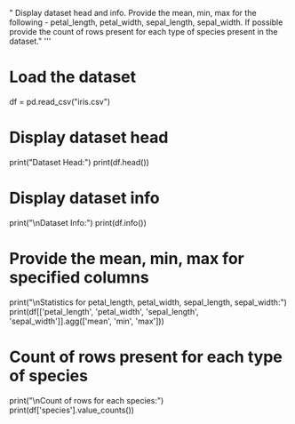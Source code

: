 " Display dataset head and info. Provide the mean, min, max for the following - petal_length, petal_width, sepal_length, sepal_width. If possible provide the count of rows present for each type of species present in the dataset."
'''
# Load the dataset
df = pd.read_csv("iris.csv")

# Display dataset head
print("Dataset Head:")
print(df.head())

# Display dataset info
print("\nDataset Info:")
print(df.info())

# Provide the mean, min, max for specified columns
print("\nStatistics for petal_length, petal_width, sepal_length, sepal_width:")
print(df[['petal_length', 'petal_width', 'sepal_length', 'sepal_width']].agg(['mean', 'min', 'max']))

# Count of rows present for each type of species
print("\nCount of rows for each species:")
print(df['species'].value_counts())
